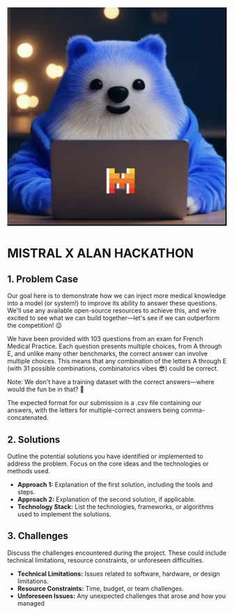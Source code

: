 # ![Banner Image](Images/alanxmistral.png)

# MISTRAL X ALAN HACKATHON

## 1. Problem Case
Our goal here is to demonstrate how we can inject more medical knowledge into a model (or system!) to improve its ability to answer these questions. We'll use any available open-source resources to achieve this, and we’re excited to see what we can build together—let's see if we can outperform the competition! 😉

We have been provided with 103 questions from an exam for French Medical Practice. Each question presents multiple choices, from A through E, and unlike many other benchmarks, the correct answer can involve multiple choices. This means that any combination of the letters A through E (with 31 possible combinations, combinatorics vibes 😎) could be correct.

Note: We don't have a training dataset with the correct answers—where would the fun be in that? :saluting_face:

The expected format for our submission is a .csv file containing our answers, with the letters for multiple-correct answers being comma-concatenated.

## 2. Solutions
Outline the potential solutions you have identified or implemented to address the problem. Focus on the core ideas and the technologies or methods used.

- **Approach 1:** Explanation of the first solution, including the tools and steps.
- **Approach 2:** Explanation of the second solution, if applicable.
- **Technology Stack:** List the technologies, frameworks, or algorithms used to implement the solutions.

## 3. Challenges
Discuss the challenges encountered during the project. These could include technical limitations, resource constraints, or unforeseen difficulties.

- **Technical Limitations:** Issues related to software, hardware, or design limitations.
- **Resource Constraints:** Time, budget, or team challenges.
- **Unforeseen Issues:** Any unexpected challenges that arose and how you managed
